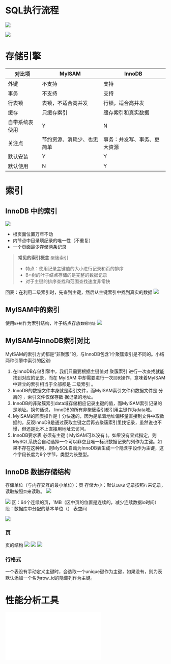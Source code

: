 # SQL执行流程

![](_attachments/410031b3225aa708a15a4b6b86b891c1.png)

![](_attachments/f1e6feec418505b379efcb08ced75557.png)

# 存储引擎

| 对比项         | MyISAM                     | InnoDB                       |
| -------------- | -------------------------- | ---------------------------- |
| 外键           | 不支持                     | 支持                         |
| 事务           | 不支持                     | 支持                         |
| 行表锁         | 表锁，不适合高并发         | 行锁，适合高并发             |
| 缓存           | 只缓存索引                 | 缓存索引和真实数据           |
| 自带系统表使用 | Y                          | N                            |
| 关注点         | 节约资源、消耗少、也无简单 | 事务：并发写、事务、更大资源 |
| 默认安装       | Y                          | Y                            |
| 默认使用       | N                          | Y                             |

# 索引

## InnoDB 中的索引
![](_attachments/5c8b007789c0203ae4e9584dc219cd75.png)
- 根页面位置万年不动
- 内节点中目录项纪录的唯一性（不重复）
- 一个页面最少存储两条记录

> **常见的索引概念**
> 聚簇索引
> - 特点：使用记录主键值的大小进行记录和页的排序
> - B+树的叶子结点存储的是完整的数据记录 
> - 对于主键的排序查找和范围查找速度非常快

回表：在利用二级索引时，先查到主键，然后从主键索引中找到真实的数据
![](_attachments/f98ed62363bed95550b428afbffc031e.png)

## MyISAM中的索引
使用`B+树`作为索引结构，叶子结点存放`数据地址`
![](_attachments/f67965ab7616c4474c1f951e5b596e79.png)
## MyISAM与InnoDB索引对比
MyISAM的索引方式都是“非聚簇”的，与InnoDB包含1个聚簇索引是不同的。小结两种引擎中索引的区别:
1. 在InnoDB存储引擎中，我们只需要根据主键值对 聚簇索引 进行一次查找就能找到对应的记录，而在 MyISAM 中却需要进行一次`回表`操作，意味着MyISAM中建立的索引相当于全部都是 二级索引 。
2. InnoDB的数据文件本身就是索引文件，而MyISAM索引文件和数据文件是 分离的 ，索引文件仅保存数 据记录的地址。
3. InnoDB的非聚簇索引data域存储相应记录主键的值，而MyISAM索引记录的是地址。换句话说， InnoDB的所有非聚簇索引都引用主键作为data域。
4. MyISAM的回表操作是十分快速的，因为是拿着地址偏移量直接到文件中取数据的，反观InnoDB是通过获取主键之后再去聚簇索引里找记录，虽然说也不慢，但还是比不上直接用地址去访问。
5. InnoDB要求表 必须有主键 ( MyISAM可以没有 )。如果没有显式指定，则MySQL系统会自动选择一个可以非空且唯一标识数据记录的列作为主键。如果不存在这种列，则MySQL自动为InnoDB表生成一个隐含字段作为主键，这个字段长度为6个字节，类型为长整型。

## InnoDB 数据存储结构
存储单位（与内存交互的最小单位）：页
存储大小：默认`16KB`
记录按照`行`来记录，读取按照`页`来读取。
![](_attachments/c1c74f0c661c790102ee96263f1b3ea5.png)

![](_attachments/9c64abc7a422f6e69d84c60da5ab058d.png)
区：64个连续的页，1MB（区中页的位置是连续的，减少连续数据io时间）
段：数据库中分配的基本单位（）
表空间

![](_attachments/e561892003d8c9339d197205fd130ac7.png)
### 页
页的结构
![](_attachments/c79210081512b8af8838cba696dd1d93.png)
![](_attachments/56a51fb2402bcad2bbe61a5493e9c622.png)
![](_attachments/页结构.mmap)

### 行格式
一个表没有手动定义主键时，会选取一个unique键作为主键，如果没有，则为表默认添加一个名为row_id的隐藏列作为主键。



# 性能分析工具
![](_attachments/第09章_性能分析工具的使用.pdf)

